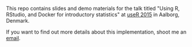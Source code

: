 This repo contains slides and demo materials for the talk 
titled "Using R, RStudio, and Docker for introductory 
statistics" at [useR 2015](http://user2015.math.aau.dk/) 
in Aalborg, Denmark.

If you want to find out more details about this implementation,
shoot me an [email](mailto:mine@stat.duke.edu).